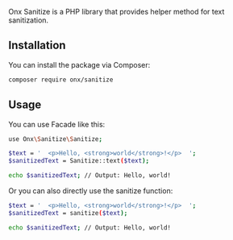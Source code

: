 Onx Sanitize is a PHP library that provides helper method for text sanitization.

## Installation

You can install the package via Composer:

```bash
composer require onx/sanitize
```
## Usage
You can use Facade like this:
```bash
use Onx\Sanitize\Sanitize;

$text = '  <p>Hello, <strong>world</strong>!</p>  ';
$sanitizedText = Sanitize::text($text);

echo $sanitizedText; // Output: Hello, world!
```
Or you can also directly use the sanitize function:
```bash
$text = '  <p>Hello, <strong>world</strong>!</p>  ';
$sanitizedText = sanitize($text);

echo $sanitizedText; // Output: Hello, world!
```


